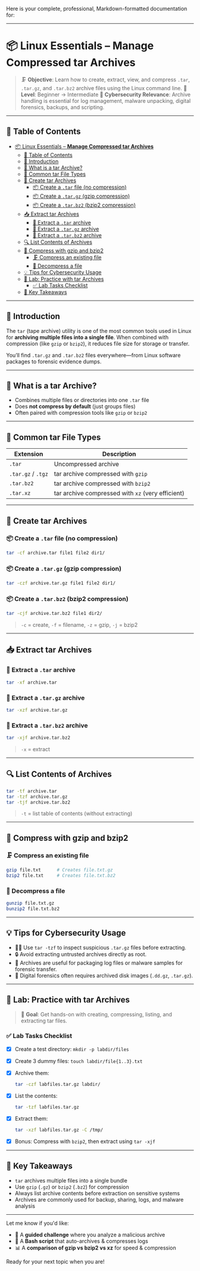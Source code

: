 Here is your complete, professional, Markdown-formatted documentation for:

---

# 📦 Linux Essentials – **Manage Compressed tar Archives**

> 🗜️ **Objective**: Learn how to create, extract, view, and compress `.tar`, `.tar.gz`, and `.tar.bz2` archive files using the Linux command line.
> 🧠 **Level**: Beginner → Intermediate
> 🔐 **Cybersecurity Relevance**: Archive handling is essential for log management, malware unpacking, digital forensics, backups, and scripting.

---

## 🧭 Table of Contents

- [📦 Linux Essentials – **Manage Compressed tar Archives**](#-linux-essentials--manage-compressed-tar-archives)
  - [🧭 Table of Contents](#-table-of-contents)
  - [📘 Introduction](#-introduction)
  - [📂 What is a tar Archive?](#-what-is-a-tar-archive)
  - [🧩 Common tar File Types](#-common-tar-file-types)
  - [🔧 Create tar Archives](#-create-tar-archives)
    - [📦 Create a `.tar` file (no compression)](#-create-a-tar-file-no-compression)
    - [📦 Create a `.tar.gz` (gzip compression)](#-create-a-targz-gzip-compression)
    - [📦 Create a `.tar.bz2` (bzip2 compression)](#-create-a-tarbz2-bzip2-compression)
  - [📥 Extract tar Archives](#-extract-tar-archives)
    - [🔽 Extract a `.tar` archive](#-extract-a-tar-archive)
    - [🔽 Extract a `.tar.gz` archive](#-extract-a-targz-archive)
    - [🔽 Extract a `.tar.bz2` archive](#-extract-a-tarbz2-archive)
  - [🔍 List Contents of Archives](#-list-contents-of-archives)
  - [🧪 Compress with gzip and bzip2](#-compress-with-gzip-and-bzip2)
    - [🗜️ Compress an existing file](#️-compress-an-existing-file)
    - [🔄 Decompress a file](#-decompress-a-file)
  - [💡 Tips for Cybersecurity Usage](#-tips-for-cybersecurity-usage)
  - [🧪 Lab: Practice with tar Archives](#-lab-practice-with-tar-archives)
    - [✅ Lab Tasks Checklist](#-lab-tasks-checklist)
  - [📌 Key Takeaways](#-key-takeaways)

---

## 📘 Introduction

The `tar` (tape archive) utility is one of the most common tools used in Linux for **archiving multiple files into a single file**. When combined with compression (like `gzip` or `bzip2`), it reduces file size for storage or transfer.

You’ll find `.tar.gz` and `.tar.bz2` files everywhere—from Linux software packages to forensic evidence dumps.

---

## 📂 What is a tar Archive?

* Combines multiple files or directories into one `.tar` file
* Does **not compress by default** (just groups files)
* Often paired with compression tools like `gzip` or `bzip2`

---

## 🧩 Common tar File Types

| Extension          | Description                                       |
| ------------------ | ------------------------------------------------- |
| `.tar`             | Uncompressed archive                              |
| `.tar.gz` / `.tgz` | tar archive compressed with `gzip`                |
| `.tar.bz2`         | tar archive compressed with `bzip2`               |
| `.tar.xz`          | tar archive compressed with `xz` (very efficient) |

---

## 🔧 Create tar Archives

### 📦 Create a `.tar` file (no compression)

```bash
tar -cf archive.tar file1 file2 dir1/
```

### 📦 Create a `.tar.gz` (gzip compression)

```bash
tar -czf archive.tar.gz file1 file2 dir1/
```

### 📦 Create a `.tar.bz2` (bzip2 compression)

```bash
tar -cjf archive.tar.bz2 file1 dir2/
```

> `-c` = create, `-f` = filename, `-z` = gzip, `-j` = bzip2

---

## 📥 Extract tar Archives

### 🔽 Extract a `.tar` archive

```bash
tar -xf archive.tar
```

### 🔽 Extract a `.tar.gz` archive

```bash
tar -xzf archive.tar.gz
```

### 🔽 Extract a `.tar.bz2` archive

```bash
tar -xjf archive.tar.bz2
```

> `-x` = extract

---

## 🔍 List Contents of Archives

```bash
tar -tf archive.tar
tar -tzf archive.tar.gz
tar -tjf archive.tar.bz2
```

> `-t` = list table of contents (without extracting)

---

## 🧪 Compress with gzip and bzip2

### 🗜️ Compress an existing file

```bash
gzip file.txt      # Creates file.txt.gz
bzip2 file.txt     # Creates file.txt.bz2
```

### 🔄 Decompress a file

```bash
gunzip file.txt.gz
bunzip2 file.txt.bz2
```

---

## 💡 Tips for Cybersecurity Usage

* 🕵️‍♂️ Use `tar -tzf` to inspect suspicious `.tar.gz` files before extracting.
* 🔒 Avoid extracting untrusted archives directly as root.
* 🧾 Archives are useful for packaging log files or malware samples for forensic transfer.
* 🧬 Digital forensics often requires archived disk images (`.dd.gz`, `.tar.gz`).

---

## 🧪 Lab: Practice with tar Archives

> 🧪 **Goal**: Get hands-on with creating, compressing, listing, and extracting tar files.

### ✅ Lab Tasks Checklist

* [x] Create a test directory: `mkdir -p labdir/files`
* [x] Create 3 dummy files: `touch labdir/file{1..3}.txt`
* [x] Archive them:

  ```bash
  tar -czf labfiles.tar.gz labdir/
  ```
* [x] List the contents:

  ```bash
  tar -tzf labfiles.tar.gz
  ```
* [x] Extract them:

  ```bash
  tar -xzf labfiles.tar.gz -C /tmp/
  ```
* [x] Bonus: Compress with `bzip2`, then extract using `tar -xjf`

---

## 📌 Key Takeaways

* `tar` archives multiple files into a single bundle
* Use `gzip` (`.gz`) or `bzip2` (`.bz2`) for compression
* Always list archive contents before extraction on sensitive systems
* Archives are commonly used for backup, sharing, logs, and malware analysis

---

Let me know if you'd like:

* 🧪 A **guided challenge** where you analyze a malicious archive
* 📜 A **Bash script** that auto-archives & compresses logs
* 📊 A **comparison of gzip vs bzip2 vs xz** for speed & compression

Ready for your next topic when you are!

